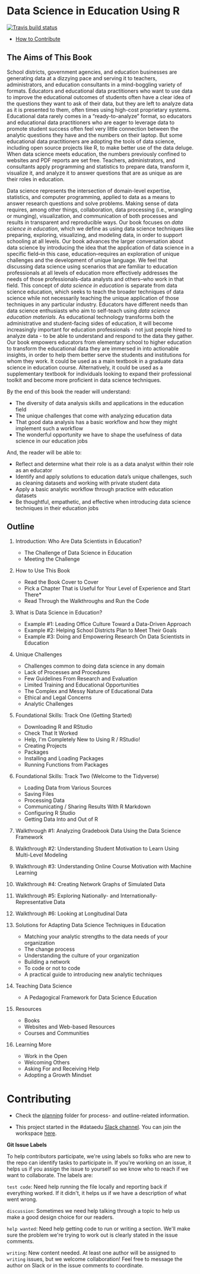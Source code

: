 # Data Science in Education Using R

<!-- badges: start -->
[![Travis build status](https://travis-ci.org/dataedu/data-science-in-education.svg?branch=master)](https://travis-ci.org/dataedu/data-science-in-education)
<!-- badges: end -->
 
 
* [How to Contribute](#Contributing)

## The Aims of This Book

School districts, government agencies, and education businesses are generating data at a dizzying pace and serving it to teachers, administrators, and education consultants in a mind-boggling variety of formats. Educators and educational data practitioners who want to use data to improve the educational outcomes of students often have a clear idea of the questions they want to ask of their data, but they are left to analyze data as it is presented to them, often times using high-cost proprietary systems. Educational data rarely comes in a “ready-to-analyze” format, so educators and educational data practitioners who are eager to leverage data to promote student success often feel very little connection between the analytic questions they have and the numbers on their laptop. But some educational data practitioners are adopting the tools of data science, including open source projects like R, to make better use of the data deluge. When data science meets education, the numbers previously confined to websites and PDF reports are set free. Teachers, administrators, and consultants apply programming and statistics to prepare data, transform it, visualize it, and analyze it to answer questions that are as unique as are their roles in education.

Data science represents the intersection of domain-level expertise, statistics, and computer programming, applied to data as a means to answer research questions and solve problems. Making sense of data requires, among other things, collaboration, data processing (i.e., wrangling or munging), visualization, and communication of both processes and results in transparent and reproducible ways. Our book focuses on *data science in education*, which we define as using data science techniques like preparing, exploring, visualizing, and modeling data, in order to support schooling at all levels. Our book advances the larger conversation about data science by introducing the idea that the application of data science in a specific field–in this case, education–requires an exploration of unique challenges and the development of unique language. We feel that discussing data science using scenarios that are familiar to education professionals at all levels of education more effectively addresses the needs of those professionals–data analysts and others–who work in that field. This concept of *data science in education* is separate from data science education, which seeks to teach the broader techniques of data science while not necessarily teaching the unique application of those techniques in any particular industry. Educators have different needs than data science enthusiasts who aim to self-teach using *data science education materials*. As educational technology transforms both the administrative and student-facing sides of education, it will become increasingly important for education professionals - not just people hired to analyze data - to be able to understand and respond to the data they gather. Our book empowers educators from elementary school to higher education to transform the educational data they are immersed in into actionable insights, in order to help them better serve the students and institutions for whom they work. It could be used as a main textbook in a graduate data science in education course. Alternatively, it could be used as a supplementary textbook for individuals looking to expand their professional toolkit and become more proficient in data science techniques. 

By the end of this book the reader will understand:

* The diversity of data analysis skills and applications in the education field 
* The unique challenges that come with analyzing education data
* That good data analysis has a basic workflow and how they might implement such a workflow
* The wonderful opportunity we have to shape the usefulness of data science in our education jobs

And, the reader will be able to:

* Reflect and determine what their role is as a data analyst within their role as an educator
* Identify and apply solutions to education data’s unique challenges, such as cleaning datasets and working with private student data 
* Apply a basic analytic workflow through practice with education datasets
* Be thoughtful, empathetic, and effective when introducing data science techniques in their education jobs

## Outline

1. Introduction: Who Are Data Scientists in Education? 

    - The Challenge of Data Science in Education 
    - Meeting the Challenge

2. How to Use This Book 

    - Read the Book Cover to Cover
    - Pick a Chapter That is Useful for Your Level of Experience and Start There*
    - Read Through the Walkthroughs and Run the Code

3. What is Data Science in Education?

    - Example #1: Leading Office Culture Toward a Data-Driven Approach
    - Example #2: Helping School Districts Plan to Meet Their Goals
    - Example #3: Doing and Empowering Research On Data Scientists in Education

4. Unique Challenges

    - Challenges common to doing data science in any domain 
    - Lack of Processes and Procedures 
    - Few Guidelines From Research and Evaluation
    - Limited Training and Educational Opportunities 
    - The Complex and Messy Nature of Educational Data
    - Ethical and Legal Concerns
    - Analytic Challenges

5. Foundational Skills: Track One (Getting Started)

    - Downloading R and RStudio
    - Check That It Worked
    - Help, I'm Completely New to Using R / RStudio!
    - Creating Projects
    - Packages
    - Installing and Loading Packages
    - Running Functions from Packages

6. Foundational Skills: Track Two (Welcome to the Tidyverse)

    - Loading Data from Various Sources
    - Saving Files
    - Processing Data
    - Communicating / Sharing Results With R Markdown
    - Configuring R Studio
    - Getting Data Into and Out of R

7. Walkthrough #1: Analyzing Gradebook Data Using the Data Science Framework

8. Walkthrough #2: Understanding Student Motivation to Learn Using Multi-Level Modeling

9. Walkthrough #3: Understanding Online Course Motivation with Machine Learning

10. Walkthrough #4: Creating Network Graphs of Simulated Data

11. Walkthrough #5: Exploring Nationally- and Internationally-Representative Data

12. Walkthrough #6: Looking at Longitudinal Data

13. Solutions for Adapting Data Science Techniques in Education

    - Matching your analytic strengths to the data needs of your organization 
    - The change process
    - Understanding the culture of your organization
    - Building a network
    - To code or not to code
    - A practical guide to introducing new analytic techniques

14. Teaching Data Science

    - A Pedagogical Framework for Data Science Education

15. Resources

    - Books
    - Websites and Web-based Resources
    - Courses and Communities

16. Learning More

    - Work in the Open
    - Welcoming Others
    - Asking For and Receiving Help
    - Adopting a Growth Mindset

# Contributing

- Check the [planning](/planning/) folder for process- and outline-related information.

- This project started in the #dataedu [Slack channel](https://dataedu.slack.com/). You can join the workspace [here](https://join.slack.com/t/dataedu/shared_invite/enQtNzQ3ODcwNzM0NDgwLTQzMTE1YjdiMTg0NWExYTljNTg5YzU1NjY4NGE3MjA0ODRiNGM5NGYyNzRmNDk5Yjk0OTYyYWU4Zjc0ZTgyYTg). 

**Git Issue Labels** 

To help contributors participate, we're using labels so folks who are new to the repo can identify tasks to participate in. If you're working on an issue, it helps us if you assign the issue to yourself so we know who to reach if we want to collaborate. The labels are: 

`test code`: Need help running the file locally and reporting back if everything worked. If it didn't, it helps us if we have a description of what went wrong. 

`discussion`: Sometimes we need help talking through a topic to help us make a good design choice for our readers.

`help wanted`: Need help getting code to run or writing a section. We'll make sure the problem we're trying to work out is clearly stated in the issue comments. 

`writing`: New content needed. At least one author will be assigned to `writing` issues, but we welcome collaboration! Feel free to message the author on Slack or in the issue comments to coordinate.
